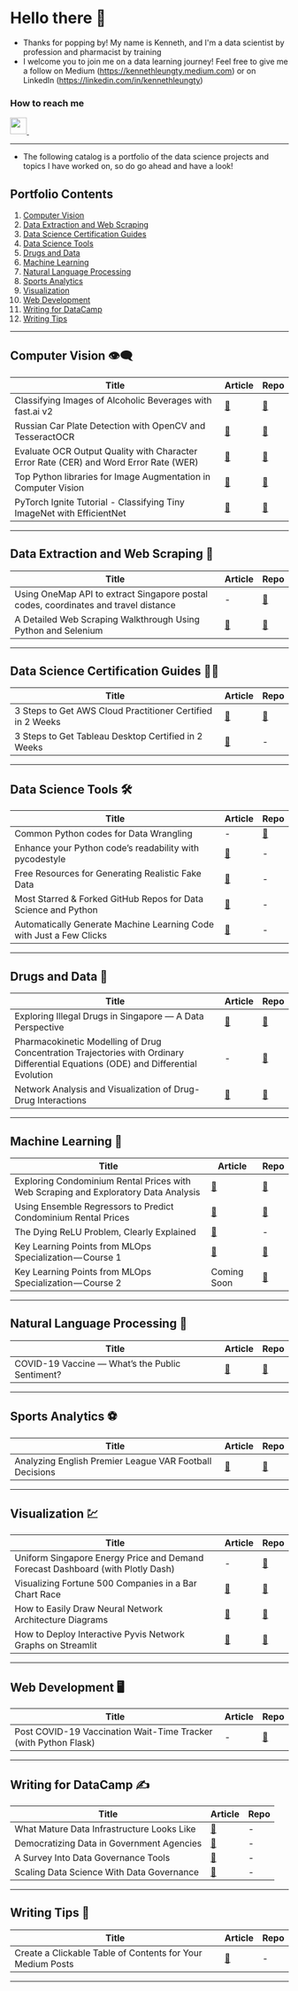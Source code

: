 # Hello there 👋

- Thanks for popping by! My name is Kenneth, and I'm a data scientist by profession and pharmacist by training
- I welcome you to join me on a data learning journey! Feel free to give me a follow on Medium (https://kennethleungty.medium.com) or on LinkedIn (https://linkedin.com/in/kennethleungty)

<h3> How to reach me </h3>
<div>
    <a href="https://www.linkedin.com/in/kennethleungty/">
        <img src="https://image.flaticon.com/icons/png/512/145/145807.png" width="30px">
    </a>&nbsp
<!--     <a href="https://github.com/kennethleungty/">
        <img src="https://image.flaticon.com/icons/png/512/25/25657.png" width="30px">
    </a>&nbsp;&nbsp; -->
</div>
<hr>

- The following catalog is a portfolio of the data science projects and topics I have worked on, so do go ahead and have a look!

## Portfolio Contents
1. [Computer Vision](#computer-vision)
2. [Data Extraction and Web Scraping](#data-extraction-and-web-scraping)
3. [Data Science Certification Guides](#data-science-certification-guides)
4. [Data Science Tools](#data-science-tools)
5. [Drugs and Data](#drugs-and-data)
6. [Machine Learning](#machine-learning)
7. [Natural Language Processing](#natural-language-processing)
8. [Sports Analytics](#sports-analytics)
9. [Visualization](#visualization)
10. [Web Development](#web-development)
11. [Writing for DataCamp](#writing-for-datacamp)
12. [Writing Tips](#writing-tips)


___
<a name="computer-vision"></a>
## Computer Vision :eye_speech_bubble:
| Title | Article | Repo |
| --- | --- | --- |
| Classifying Images of Alcoholic Beverages with fast.ai v2 | [:link:](https://towardsdatascience.com/classifying-images-of-alcoholic-beverages-with-fast-ai-34c4560b5543) | [:link:](https://github.com/kennethleungty/Alcohol-Image-Classifier-fastai) |
| Russian Car Plate Detection with OpenCV and TesseractOCR | [:link:](https://towardsdatascience.com/russian-car-plate-detection-with-opencv-and-tesseractocr-dce3d3f9ff5c) | [:link:](https://github.com/kennethleungty/Car-Plate-Detection-OpenCV-TesseractOCR) |
| Evaluate OCR Output Quality with Character Error Rate (CER) and Word Error Rate (WER) | [:link:](https://towardsdatascience.com/evaluating-ocr-output-quality-with-character-error-rate-cer-and-word-error-rate-wer-853175297510) | [:link:](https://github.com/kennethleungty/OCR-Metrics-CER-WER) |
| Top Python libraries for Image Augmentation in Computer Vision | [:link:](https://towardsdatascience.com/top-python-libraries-for-image-augmentation-in-computer-vision-2566bed0533e) | [:link:](https://github.com/kennethleungty/Image-Augmentation-Libraries) |
| PyTorch Ignite Tutorial - Classifying Tiny ImageNet with EfficientNet | [:link:](https://towardsdatascience.com/pytorch-ignite-classifying-tiny-imagenet-with-efficientnet-e5b1768e5e8f) | [:link:](https://github.com/kennethleungty/PyTorch-Tiny-ImageNet-Classification) |

___
<a name="data-extraction-and-web-scraping"></a>
## Data Extraction and Web Scraping :toolbox:
| Title | Article | Repo |
| --- | --- | --- |
| Using OneMap API to extract Singapore postal codes, coordinates and travel distance | - | [:link:](https://github.com/kennethleungty/OneMap-API) |
| A Detailed Web Scraping Walkthrough Using Python and Selenium | [:link:](https://medium.com/swlh/web-scrapping-healthcare-professionals-information-1372385d639d) | [:link:](https://github.com/kennethleungty/Web-Scraping-Walkthrough-HCP-Info) |


___
<a name="data-science-certification-guides"></a>
## Data Science Certification Guides :man_student:
| Title | Article | Repo |
| --- | --- | --- |
| 3 Steps to Get AWS Cloud Practitioner Certified in 2 Weeks | [:link:](https://towardsdatascience.com/3-steps-to-get-aws-cloud-practitioner-certified-in-2-weeks-or-less-772178f48249) | [:link:](https://github.com/kennethleungty/AWS-Certified-Cloud-Practitioner-Notes) |
| 3 Steps to Get Tableau Desktop Certified in 2 Weeks | [:link:](https://towardsdatascience.com/3-steps-to-get-tableau-desktop-specialist-certified-in-2-weeks-abbef25778de) | - |


___
<a name="data-science-tools"></a>
## Data Science Tools :hammer_and_wrench:
| Title | Article | Repo |
| --- | --- | --- |
| Common Python codes for Data Wrangling | - | [:link:](https://github.com/kennethleungty/Common-Python-Codes) |
| Enhance your Python code’s readability with pycodestyle | [:link:](https://towardsdatascience.com/enhance-your-python-codes-readability-with-pycodestyle-9838976077cb) | - |
| Free Resources for Generating Realistic Fake Data | [:link:](https://towardsdatascience.com/free-resources-for-generating-realistic-fake-data-da63836be1a8) | - |
| Most Starred & Forked GitHub Repos for Data Science and Python | [:link:](https://towardsdatascience.com/the-most-starred-forked-github-repos-for-python-and-data-science-f8bb3de47e96) | - |
| Automatically Generate Machine Learning Code with Just a Few Clicks | [:link:](https://towardsdatascience.com/automatically-generate-machine-learning-code-with-just-a-few-clicks-7901b2334f97) | - |


___
<a name="drugs-and-data"></a>
## Drugs and Data :pill:
| Title | Article | Repo |
| --- | --- | --- |
| Exploring Illegal Drugs in Singapore — A Data Perspective | [:link:](https://towardsdatascience.com/exploring-illegal-drugs-in-singapore-a-data-perspective-3716a75ee557) | [:link:](https://github.com/kennethleungty/Exploring-Illegal-Drugs) |
| Pharmacokinetic Modelling of Drug Concentration Trajectories with Ordinary Differential Equations (ODE) and Differential Evolution | - | [:link:](https://github.com/kennethleungty/ODE-Modelling-with-Differential-Evolution) |
| Network Analysis and Visualization of Drug-Drug Interactions | [:link:](https://towardsdatascience.com/network-analysis-and-visualization-of-drug-drug-interactions-1e0b41d0d3df) | [:link:](https://github.com/kennethleungty/Drug-Interactions-Network-Analysis-and-Visualization) |


___
<a name="machine-learning"></a>
## Machine Learning :slot_machine:
| Title | Article | Repo |
| --- | --- | --- |
| Exploring Condominium Rental Prices with Web Scraping and Exploratory Data Analysis | [:link:](https://medium.com/swlh/web-scrapping-and-data-analysis-of-condominium-rental-market-in-singapore-da5265c71d19) | [:link:](https://github.com/kennethleungty/Singapore-Condo-Rental-Market-Analysis) |
| Using Ensemble Regressors to Predict Condominium Rental Prices | [:link:](https://medium.com/geekculture/using-ensemble-regressors-to-predict-condo-rental-prices-47eb7c3d5cd9) | [:link:](https://github.com/kennethleungty/Singapore-Condo-Rental-Market-Analysis) |
| The Dying ReLU Problem, Clearly Explained | [:link:](https://towardsdatascience.com/the-dying-relu-problem-clearly-explained-42d0c54e0d24) | - |
| Key Learning Points from MLOps Specialization — Course 1 | [:link:](https://towardsdatascience.com/key-learning-points-from-mlops-specialization-course-deeplearning-ai-andrew-ng-5d0746605752) | [:link:](https://github.com/kennethleungty/MLOps-Specialization-Notes/tree/main/1.%20Introduction%20to%20Machine%20Learning%20in%20Production) |
| Key Learning Points from MLOps Specialization — Course 2 | Coming Soon | [:link:](https://github.com/kennethleungty/MLOps-Specialization-Notes/tree/main/2.%20Machine%20Learning%20Data%20Lifecycle%20in%20Production) |


___
<a name="natural-language-processing"></a>
## Natural Language Processing :bookmark_tabs:
| Title | Article | Repo |
| --- | --- | --- |
| COVID-19 Vaccine — What’s the Public Sentiment? | [:link:](https://towardsdatascience.com/covid-19-vaccine-whats-the-public-sentiment-7149c9b42b99) | [:link:](https://github.com/kennethleungty/COVID19-Vaccine-Sentiment-Analysis) |


___
<a name="sports-analytics"></a>
## Sports Analytics :soccer:
| Title | Article | Repo |
| --- | --- | --- |
| Analyzing English Premier League VAR Football Decisions | [:link:](https://towardsdatascience.com/analyzing-english-premier-league-var-football-decisions-c6d280061ebf) | [:link:](https://github.com/kennethleungty/English-Premier-League-VAR-Analysis) |


___
<a name="visualization"></a>
## Visualization :chart:
| Title | Article | Repo |
| --- | --- | --- |
| Uniform Singapore Energy Price and Demand Forecast Dashboard (with Plotly Dash) | - | [:link:](https://github.com/kennethleungty/Plotly-Dash-USEP-Dashboard) |
| Visualizing Fortune 500 Companies in a Bar Chart Race | [:link:](https://towardsdatascience.com/the-fortune-500-bar-chart-race-9612dc9d0e63) | [:link:](https://github.com/kennethleungty/Fortune-Global-500-Bar-Chart-Race) |
| How to Easily Draw Neural Network Architecture Diagrams | [:link:](https://towardsdatascience.com/how-to-easily-draw-neural-network-architecture-diagrams-a6b6138ed875) | [:link:](https://github.com/kennethleungty/Neural-Network-Architecture-Diagrams) |
| How to Deploy Interactive Pyvis Network Graphs on Streamlit | [:link:](https://towardsdatascience.com/how-to-deploy-interactive-pyvis-network-graphs-on-streamlit-6c401d4c99db) | [:link:](https://github.com/kennethleungty/Pyvis-Network-Graph-Streamlit) |


___
<a name="web-development"></a>
## Web Development :desktop_computer:
| Title | Article | Repo |
| --- | --- | --- |
| Post COVID-19 Vaccination Wait-Time Tracker (with Python Flask) | - | [:link:](https://github.com/kennethleungty/Post-Vaccine-Timer) |


___
<a name="writing-for-datacamp"></a>
## Writing for DataCamp :writing_hand:
| Title | Article | Repo |
| --- | --- | --- |
| What Mature Data Infrastructure Looks Like | [:link:](https://www.datacamp.com/community/blog/data-infrastructure-tools) | - |
| Democratizing Data in Government Agencies | [:link:](https://www.datacamp.com/community/blog/democratizing-data-in-government-agencies) | - |
| A Survey Into Data Governance Tools | [:link:](https://www.datacamp.com/community/blog/a-survey-into-data-governance-tools) | - |
| Scaling Data Science With Data Governance | [:link:](https://www.datacamp.com/community/blog/scaling-data-science-with-data-governance) | - |


___
<a name="writing-tips"></a>
## Writing Tips :scroll:
| Title | Article | Repo |
| --- | --- | --- |
| Create a Clickable Table of Contents for Your Medium Posts | [:link:](https://medium.com/geekculture/how-to-create-clickable-table-of-contents-for-your-medium-posts-e81e22f83142)  | - |


___


<!--
| Placeholder | [:link:](article_link) | [:link:](github_link) |
<a name=" "></a>
-->
